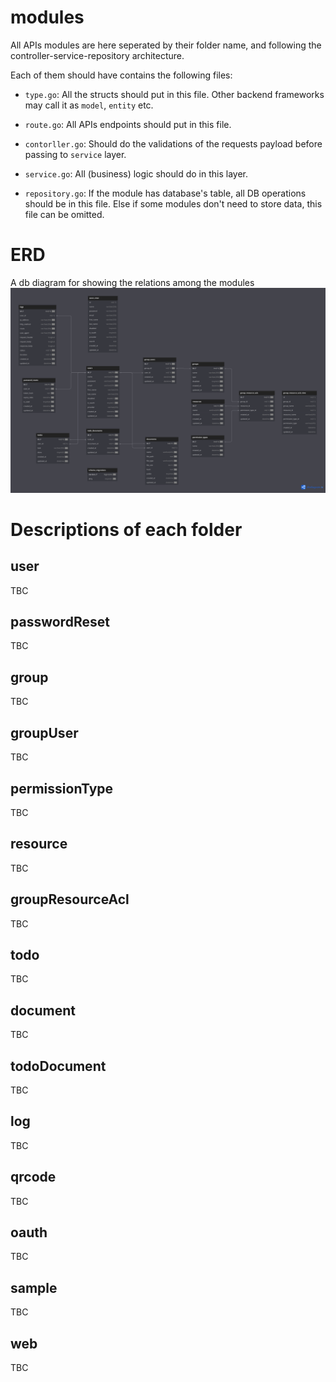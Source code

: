 # modules

All APIs modules are here seperated by their folder name, and following the controller-service-repository architecture. 

Each of them should have contains the following files:

- `type.go`: All the structs should put in this file. Other backend frameworks may call it as `model`, `entity` etc.

- `route.go`: All APIs endpoints should put in this file.

- `contorller.go`: Should do the validations of the requests payload before passing to `service` layer.

- `service.go`: All (business) logic should do in this layer.

- `repository.go`: If the module has database's table, all DB operations should be in this file. Else if some modules don't need to store data, this file can be omitted.

# ERD
A db diagram for showing the relations among the modules
![](../../assets/screenshots/fiber-starter-erd.png)

# Descriptions of each folder
## user
TBC
## passwordReset
TBC
## group
TBC
## groupUser
TBC
## permissionType
TBC
## resource
TBC
## groupResourceAcl
TBC
## todo
TBC
## document
TBC
## todoDocument
TBC
## log
TBC
## qrcode
TBC
## oauth
TBC
## sample
TBC
## web
TBC

